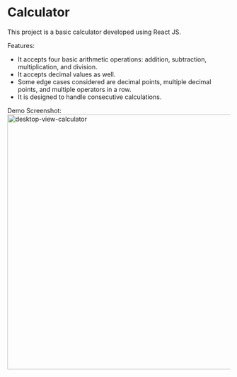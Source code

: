 # Calculator #

This project is a basic calculator developed using React JS.

Features:

- It accepts four basic arithmetic operations: addition, subtraction, multiplication, and division.
- It accepts decimal values as well.
- Some edge cases considered are decimal points, multiple decimal points, and multiple operators in a row.
- It is designed to handle consecutive calculations. 


Demo Screenshot:
<img width="577" alt="desktop-view-calculator" src="https://github.com/shaksmish/calculator-app/assets/12010865/776a5226-5a53-4b8a-8ff3-fcb30b734287">
